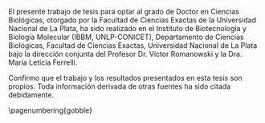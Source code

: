 El presente trabajo de tesis para optar al grado de Doctor en Ciencias Biológicas, otorgado por la Facultad de Ciencias Exactas de la Universidad Nacional de La Plata, ha sido realizado en el Instituto de Biotecnología y Biología Molecular (IBBM, UNLP-CONICET), Departamento de Ciencias Biológicas, Facultad de Ciencias Exactas,  Universidad Nacional de La Plata bajo la dirección conjunta del  Profesor  Dr. Víctor Romanowski y la Dra. María Leticia Ferrelli.  

Confirmo que el trabajo y los resultados presentados en esta tesis son propios. Toda información derivada de otras fuentes ha sido citada debidamente.

\pagenumbering{gobble}
